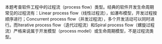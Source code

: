 本题考查软件工程中的过程流（process flow）类型。经典的软件开发生命周期常见的过程流有：Linear process flow（线性过程流），如瀑布模型，开发过程按顺序进行；Concurrent process flow（并发过程流），多个开发活动可以同时进行。而Iterative process flow（迭代过程流）和Spiral process flow（螺旋过程流）严格来说属于开发模型（process model）或生命周期模型，不是过程流类型。